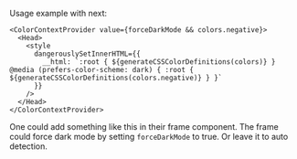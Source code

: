 Usage example with next:

```
<ColorContextProvider value={forceDarkMode && colors.negative}>
  <Head>
    <style
      dangerouslySetInnerHTML={{
        __html: `:root { ${generateCSSColorDefinitions(colors)} } @media (prefers-color-scheme: dark) { :root { ${generateCSSColorDefinitions(colors.negative)} } }`
      }}
    />
  </Head>
</ColorContextProvider>
```

One could add something like this in their frame component. The frame could force dark mode by setting `forceDarkMode` to true. Or leave it to auto detection.
